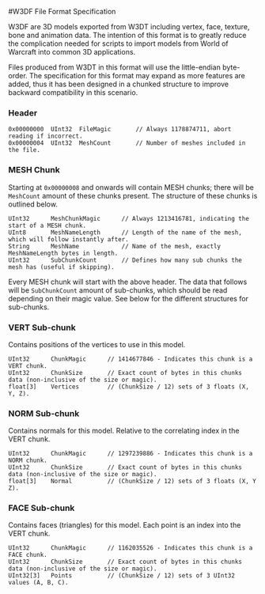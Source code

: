 #W3DF File Format Specification

W3DF are 3D models exported from W3DT including vertex, face, texture, bone and animation data. The intention of this format is to greatly reduce the complication needed for scripts to import models from World of Warcraft into common 3D applications.

Files produced from W3DT in this format will use the little-endian byte-order. The specification for this format may expand as more features are added, thus it has been designed in a chunked structure to improve backward compatibility in this scenario.

### Header

```
0x00000000	UInt32	FileMagic		// Always 1178874711, abort reading if incorrect.
0x00000004	UInt32	MeshCount		// Number of meshes included in the file.
```

### MESH Chunk

Starting at `0x00000008` and onwards will contain MESH chunks; there will be `MeshCount` amount of these chunks present. The structure of these chunks is outlined below.

```
UInt32		MeshChunkMagic		// Always 1213416781, indicating the start of a MESH chunk.
UInt8		MeshNameLength		// Length of the name of the mesh, which will follow instantly after.
String		MeshName			// Name of the mesh, exactly MeshNameLength bytes in length.
UInt32		SubChunkCount		// Defines how many sub chunks the mesh has (useful if skipping).
```

Every MESH chunk will start with the above header. The data that follows will be `SubChunkCount` amount of sub-chunks, which should be read depending on their magic value. See below for the different structures for sub-chunks.

### VERT Sub-chunk

Contains positions of the vertices to use in this model.

```
UInt32		ChunkMagic		// 1414677846 - Indicates this chunk is a VERT chunk.
UInt32		ChunkSize		// Exact count of bytes in this chunks data (non-inclusive of the size or magic).
float[3]	Vertices		// (ChunkSize / 12) sets of 3 floats (X, Y, Z).
```

### NORM Sub-chunk

Contains normals for this model. Relative to the correlating index in the VERT chunk.

```
UInt32		ChunkMagic		// 1297239886 - Indicates this chunk is a NORM chunk.
UInt32		ChunkSize		// Exact count of bytes in this chunks data (non-inclusive of the size or magic).
float[3]	Normal			// (ChunkSize / 12) sets of 3 floats (X, Y Z).
```

### FACE Sub-chunk

Contains faces (triangles) for this model. Each point is an index into the VERT chunk.

```
UInt32		ChunkMagic		// 1162035526 - Indicates this chunk is a FACE chunk.
UInt32		ChunkSize		// Exact count of bytes in this chunks data (non-inclusive of the size or magic).
UInt32[3]	Points			// (ChunkSize / 12) sets of 3 UInt32 values (A, B, C).
